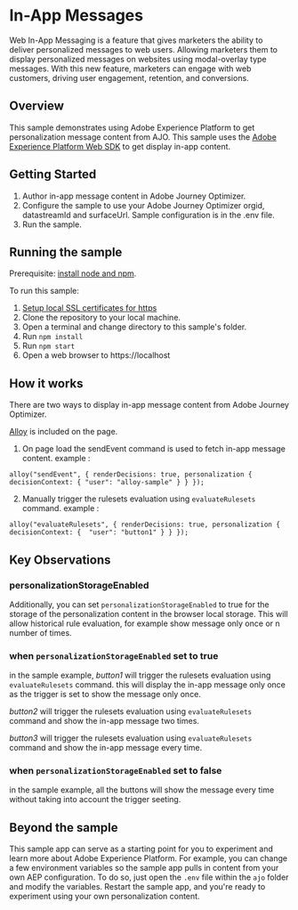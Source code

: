 # In-App Messages
Web In-App Messaging is a feature that gives marketers the ability to deliver personalized messages to web users. 
Allowing marketers them to display personalized messages on websites using modal-overlay type messages.
With this new feature, marketers can engage with web customers, driving user engagement, retention, and conversions.


## Overview

This sample demonstrates using Adobe Experience Platform to get personalization message content from AJO.
This sample uses the [Adobe Experience Platform Web SDK](https://experienceleague.adobe.com/docs/experience-platform/edge/home.html) to get display in-app content.

## Getting Started

1. Author in-app message content in Adobe Journey Optimizer.
2. Configure the sample to use your Adobe Journey Optimizer orgid,  datastreamId and surfaceUrl. Sample configuration is in the .env file.
3. Run the sample.

## Running the sample
Prerequisite: [install node and npm](https://docs.npmjs.com/downloading-and-installing-node-js-and-npm).

To run this sample:
1. [Setup local SSL certificates for https](https://github.com/adobe/alloy-samples/blob/main/LocalSSLCertificateSetup.md)
2. Clone the repository to your local machine.
3. Open a terminal and change directory to this sample's folder.
4. Run `npm install`
5. Run `npm start`
6. Open a web browser to https://localhost

## How it works

There are two ways to display in-app message content from Adobe Journey Optimizer.

[Alloy](https://experienceleague.adobe.com/docs/experience-platform/edge/home.html) is included on the page.
1. On page load the sendEvent command is used to fetch in-app message content.
   example :

`alloy("sendEvent", {
  renderDecisions: true,
  personalization {
   decisionContext: {
      "user": "alloy-sample"
   }
  }
});`


2. Manually trigger the rulesets evaluation using `evaluateRulesets` command.
   example : 

 `alloy("evaluateRulesets", {
  renderDecisions: true,
   personalization {
     decisionContext: { 
     "user": "button1"
     }
   }
});
`


## Key Observations
### personalizationStorageEnabled
Additionally, you can set `personalizationStorageEnabled` to true for the storage of the personalization content in the browser local storage.
This will allow historical rule evaluation, for example show message only once or n number of times.

### when `personalizationStorageEnabled` set to true
in the sample example, _button1_ will trigger the rulesets evaluation using `evaluateRulesets` command.
this will display the in-app message only once as the trigger is set to show the message only once.

_button2_ will trigger the rulesets evaluation using `evaluateRulesets` command and show the in-app message two times.

_button3_ will trigger the rulesets evaluation using `evaluateRulesets` command and show the in-app message every time.

### when `personalizationStorageEnabled` set to false
in the sample example, all the buttons will show the message every time without taking into account the trigger seeting.

## Beyond the sample

This sample app can serve as a starting point for you to experiment and learn more about Adobe Experience Platform. For example, you can change a few environment variables so the sample app pulls in content from your own AEP configuration. To do so, just open the `.env` file within the `ajo` folder and modify the variables. Restart the sample app, and you're ready to experiment using your own personalization content.
